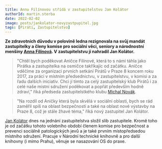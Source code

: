```yaml
---
title: Annu Filínovou střídá v zastupitelstvu Jan Kolátor
authorId: martin.sterba 
date: 2022-02-02
image: posts/jankolator-novyzastpupitel.jpg
tags: [Piráti, Zastupitelstvo]
---
```


**Ze zdravotních důvodu v polovině ledna rezignovala na svůj mandát zastupitelky a členy komise pro sociální věci, seniory a národnostní menšiny [Anna Filínová](https://praha8.pirati.cz/lide/anna-filinova.html). V zastupitelstvu jí nahradil Jan Kolátor.**

>"Chtěl bych poděkovat Aničce Filínové, která to s námi táhla jako Pirátka a zastupitelka na osmičce takříkajíc od začátku. Aničce vděčíme za organizaci prvních setkání Pirátů v Praze 8 koncem roku 2017, za práci v místním předsednictvu, v zastupitelstvu, v komisi a za řadu dalších iniciativ. Chci jí tímto za celý zastupitelský klub Pirátů i za celé naše místní sdružení poděkovat a popřát především hodně zdraví," říká předseda zastupitelstkého klubu [Michal Novák](https://praha8.pirati.cz/lide/michal-novak.html).

>"Na rozdíl od Aničky která byla skvělá v sociální oblasti, bych se rád zaměřil spíš na oblast bezpečnosti a také na oblast nové výstavby na Praze 8, což je stále žhavé téma," říká nový zastupitel Jan Kolátor.

[Jan Kolátor](https://praha8.pirati.cz/lide/jan-kolator.html) dnes na jednání zastupitelstva složil slib zastupitele. Kromě toho je od začátku tohoto volebního období členem komise pro bezpečnost a prevenci sociálně patologických jevů a je také prvním místopředsedou místního sdružení. Pracuje v Národní technické knihovně a pro další knihovny (i mimo Prahu), věnuje se nasazování OS do praxe.

